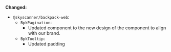 **Changed:**

- `@skyscanner/backpack-web`:
  - `BpkPagination`:
    - Updated component to the new design of the component to align with our brand.
  - `BpkTooltip`:
    - Updated padding 
